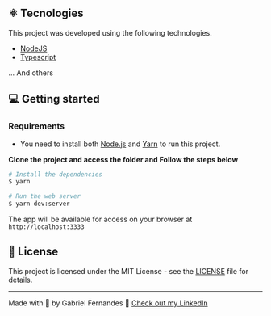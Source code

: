 
## ⚛ Tecnologies



This project was developed using the following technologies.


- [NodeJS](https://reactjs.org/)
- [Typescript](https://www.typescriptlang.org/)


... And others

## 💻 Getting started

### Requirements

- You need to install both [Node.js](https://nodejs.org/en/download/) and [Yarn](https://yarnpkg.com/) to run this project.

**Clone the project and access the folder and Follow the steps below**

```bash
# Install the dependencies
$ yarn

# Run the web server
$ yarn dev:server
```

The app will be available for access on your browser at `http://localhost:3333`

## 📝 License

This project is licensed under the MIT License - see the [LICENSE](LICENSE) file for details.

---

Made with 🧡 by Gabriel Fernandes 👋 [Check out my LinkedIn](https://www.linkedin.com/in/seufernandes/)
